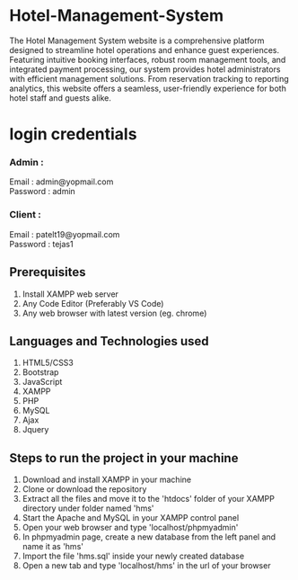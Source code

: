 # Hotel-Management-System

The Hotel Management System website is a comprehensive platform designed to streamline hotel operations and enhance guest experiences. Featuring intuitive booking interfaces, robust room management tools, and integrated payment processing, our system provides hotel administrators with efficient management solutions. From reservation tracking to reporting analytics, this website offers a seamless, user-friendly experience for both hotel staff and guests alike.

<h1>login credentials</h1>
 <h3>Admin :</h3>
   <p>Email : admin@yopmail.com<br>Password : admin</p>
 <h3>Client :</h3>
   <p>Email : patelt19@yopmail.com<br>Password : tejas1</p>

## Prerequisites
1. Install XAMPP web server
2. Any Code Editor (Preferably VS Code)
3. Any web browser with latest version (eg. chrome)

## Languages and Technologies used
1. HTML5/CSS3
2. Bootstrap
3. JavaScript
4. XAMPP
5. PHP
6. MySQL
7. Ajax
8. Jquery

## Steps to run the project in your machine
1. Download and install XAMPP in your machine
2. Clone or download the repository
3. Extract all the files and move it to the 'htdocs' folder of your XAMPP directory under folder named 'hms'
4. Start the Apache and MySQL in your XAMPP control panel
5. Open your web browser and type 'localhost/phpmyadmin'
6. In phpmyadmin page, create a new database from the left panel and name it as 'hms'
7. Import the file 'hms.sql' inside your newly created database
8. Open a new tab and type 'localhost/hms' in the url of your browser